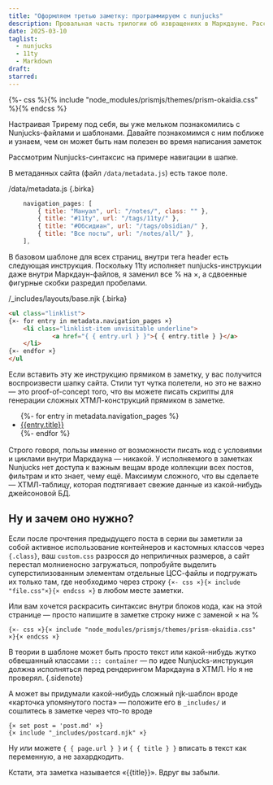 ```yaml
---
title: "Оформляем третью заметку: программируем с nunjucks"
description: Провальная часть трилогии об извращениях в Маркдауне. Рассказываю, что внутри заметки можно писать циклы, if-выражения, задавать переменные и подглядывать в метаданные. Нужно ли это вам — решайте сами.
date: 2025-03-10
taglist:
  - nunjucks
  - 11ty
  - Markdown
draft: 
starred:
---
```

{%- css %}{% include "node_modules/prismjs/themes/prism-okaidia.css" %}{% endcss %}

Настраивая Трирему под себя, вы уже мельком познакомились с Nunjucks-файлами и шаблонами. Давайте познакомимся с ним поближе и узнаем, чем он может быть нам полезен во время написания заметок

Рассмотрим Nunjucks-синтаксис на примере навигации в шапке.  

В метаданных сайта (файл `/data/metadata.js`) есть такое поле.

/data/metadata.js {.birka}
```js
	navigation_pages: [
		{ title: "Мануал", url: "/notes/", class: "" },
		{ title: "#11ty", url: "/tags/11ty/" },
		{ title: "#Обсидиан", url: "/tags/obsidian/" },
		{ title: "Все посты", url: "/notes/all/" },
	],
```

В базовом шаблоне для всех страниц, внутри тега header есть следующая инструкция. Поскольку 11ty исполняет nunjucks-инструкции даже внутри Маркдаун-файлов, я заменил все % на ×, а сдвоенные фигурные скобки разредил пробелами.

/\_includes/layouts/base.njk {.birka}
```html
<ul class="linklist">
{×- for entry in metadata.navigation_pages ×}
	<li class="linklist-item unvisitable underline">
			<a href="{ { entry.url } }">{ { entry.title } }</a>
	</li>
{×- endfor ×}
</ul

```

Если вставить эту же инструкцию прямиком в заметку, у вас получится воспроизвести шапку сайта. Стили тут чутка полетели, но это не важно — это proof-of-concept того, что вы можете писать скрипты для генерации сложных ХТМЛ-конструкций прямиком в заметке.

<ul class="linklist" style='margin-bottom: 1rem;'>
{%- for entry in metadata.navigation_pages %}
	<li class="linklist-item unvisitable underline">
			<a href="{{ entry.url }}">{{entry.title}}</a>
	</li>
{%- endfor %}
</ul>

Строго говоря, пользы именно от возможности писать код с условиями и циклами внутри Маркдауна — никакой. У исполняемого в заметках Nunjucks нет доступа к важным вещам вроде коллекции всех постов, фильтрам и кто знает, чему ещё. Максимум сложного, что вы сделаете — ХТМЛ-таблицу, которая подтягивает свежие данные из какой-нибудь джейсоновой БД. 

## Ну и зачем оно нужно?

Если после прочтения предыдущего поста в серии вы заметили за собой активное использование контейнеров и кастомных классов через `{.class}`, ваш `custom.css` разросся до неприличных размеров, а сайт перестал молниеносно загружаться, попробуйте выделить суперстилизованным элементам отдельные ЦСС-файлы и подгружать их только там, где необходимо через строку `{×- css ×}{× include "file.css"×}{× endcss ×}` в любом месте заметки.

Или вам хочется раскрасить синтаксис внутри блоков кода, как на этой странице — просто напишите в заметке строку ниже с заменой × на %
```
{×- css ×}{× include "node_modules/prismjs/themes/prism-okaidia.css" ×}{× endcss ×}
```

В теории в шаблоне может быть просто текст или какой-нибудь жутко обвешанный классами `::: container` — по идее Nunjucks-инструкция должна исполняться перед рендерингом Маркдауна в ХТМЛ. Но я не проверял. {.sidenote}

А может вы придумали какой-нибудь сложный njk-шаблон вроде «карточка упомянутого поста» — положите его в `_includes/` и сошлитесь в заметке через что-то вроде 
```
{× set post = 'post.md' ×}
{× include "_includes/postcard.njk" ×}
```

Ну или можете `{ { page.url } }` и  `{ { title } }` вписать в текст как переменную, а не захардкодить.

Кстати, эта заметка называется «{{title}}». Вдруг вы забыли.